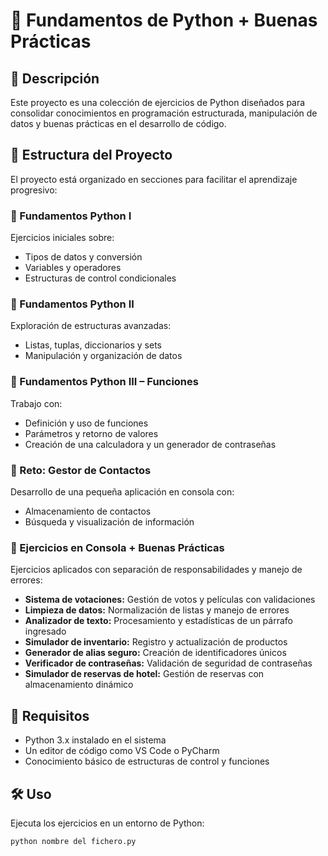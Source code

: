 # 🐍 Fundamentos de Python + Buenas Prácticas

## 📌 Descripción

Este proyecto es una colección de ejercicios de Python diseñados para consolidar conocimientos en programación estructurada, manipulación de datos y buenas prácticas en el desarrollo de código.

## 📂 Estructura del Proyecto

El proyecto está organizado en secciones para facilitar el aprendizaje progresivo:

### 🔹 Fundamentos Python I

Ejercicios iniciales sobre:

- Tipos de datos y conversión
- Variables y operadores
- Estructuras de control condicionales

### 🔹 Fundamentos Python II

Exploración de estructuras avanzadas:

- Listas, tuplas, diccionarios y sets
- Manipulación y organización de datos

### 🔹 Fundamentos Python III – Funciones

Trabajo con:

- Definición y uso de funciones
- Parámetros y retorno de valores
- Creación de una calculadora y un generador de contraseñas

### 🔹 Reto: Gestor de Contactos

Desarrollo de una pequeña aplicación en consola con:

- Almacenamiento de contactos
- Búsqueda y visualización de información

### 🔹 Ejercicios en Consola + Buenas Prácticas

Ejercicios aplicados con separación de responsabilidades y manejo de errores:

- **Sistema de votaciones:** Gestión de votos y películas con validaciones
- **Limpieza de datos:** Normalización de listas y manejo de errores
- **Analizador de texto:** Procesamiento y estadísticas de un párrafo ingresado
- **Simulador de inventario:** Registro y actualización de productos
- **Generador de alias seguro:** Creación de identificadores únicos
- **Verificador de contraseñas:** Validación de seguridad de contraseñas
- **Simulador de reservas de hotel:** Gestión de reservas con almacenamiento dinámico

## 🚀 Requisitos

- Python 3.x instalado en el sistema
- Un editor de código como VS Code o PyCharm
- Conocimiento básico de estructuras de control y funciones

## 🛠 Uso

Ejecuta los ejercicios en un entorno de Python:

```bash
python nombre del fichero.py


